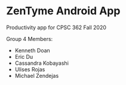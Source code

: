# ZenTyme Android App

Productivity app for CPSC 362 Fall 2020

Group 4 Members:

+ Kenneth Doan
+ Eric Du
+ Cassandra Kobayashi
+ Ulises Rojas
+ Michael Zendejas
